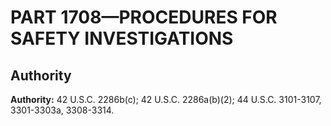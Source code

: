 # PART 1708—PROCEDURES FOR SAFETY INVESTIGATIONS


## Authority

**Authority:** 42 U.S.C. 2286b(c); 42 U.S.C. 2286a(b)(2); 44 U.S.C. 3101-3107, 3301-3303a, 3308-3314.


